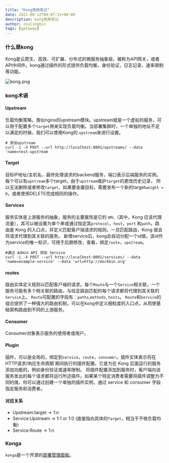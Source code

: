 ```yaml
---
title: "Kong使用笔记"
date: 2021-08-12T00:07:11+08:00
description: kong使用笔记
author: zoulingbin
tags: [gateway]
---
```


### 什么是kong
Kong是云原生、高效、可扩展、分布式的微服务抽象层，被称为API网关，或者API中间件。kong通过插件的形式提供负载均衡，身份验证，日志记录，速率限制等功能。

![kong.png](https://i.loli.net/2021/08/12/iHvf5Je16bhxmWE.png)

### kong术语

#### Upstream

负载均衡策略，类似nginx的upstream模块。upstream就是一个虚拟的服务，可以用于配置多个`target`用来实现负载均衡。当部署集群时，一个单独的地址不足以满足的时候，我们可以使用Kong的
`upstream`来进行设置。
```
# 添加upstream
curl -i -X POST --url http://localhost:8001/upstreams/ --data 'name=test-upstream
```

#### Target
目标IP地址/主机名，最终处理请求的backend服务，端口表示后端服务的实例。每个可以有`upstream`多个target。由于`upstream`维护`target`的更改历史记录，
所以无法删除或者修改`target`，如果要金庸目标，需要发布一个新的target`weight = 0`，或者使用DELETE完成相同的操作。

#### Services
服务实体是上游服务的抽象，服务的主要属性是它的 `URL`（其中，Kong 应该代理流量），其可以被设置为单个串或通过指定其`protocol`，`host`，`port` 和`path`。路由是 Kong 的入口点，并定义匹配客户端请求的规则。一旦匹配路由，Kong 就会将请求代理到其关联的服务。
新增service后，kong会自动分配一个id值，该id作为service的唯一标识，可用于后期修改，查看，绑定`route`，`upstream`。
```
#通过 Admin API 添加 Service
curl -i -X POST --url http://localhost:8001/services/ --data 'name=example-service' --data 'url=http://mockbin.org'
```

#### routes
路由实体定义规则以匹配客户端的请求。每个`Route`与一个`Service`相关联，一个服务可能有多个相关联的路由，与给定路由匹配的每个请求都将代理到其关联的`Service`上。
`Route`可配置的字段有：`paths`,`methods`, `hosts`。
`Route`和`Service`的组合提供了一种强大的路由机制，可以在kong中定义细粒度的入口点，从而使基础架构路由到不同的上游服务。

#### Consumer
Consumer对象表示服务的使用者或用户。

#### Plugin
插件，可以是全局的，绑定到`service`，`route`，`consumer`。插件实体表示将在 HTTP请求/响应生命周期 期间执行的插件配置。它是为在 Kong 后面运行的服务添加功能的，例如身份验证或速率限制。
将插件配置添加到服务时，客户端向该服务发出的每个请求都将运行所述插件。如果某个特定消费者需要将插件调整为不同的值，你可以通过创建一个单独的插件实例，通过 service 和 consumer 字段指定服务和消费者。

#### 对应关系

- Upstream:target -> 1:n
- Service:Upstream -> 1:1 or 1:0 (直接指向具体的`Target`，相当于不做负载均衡)
- Service:Route -> 1:n

### Konga
`konga`是一个开源的[部署管理面板](https://github.com/pantsel/konga)。